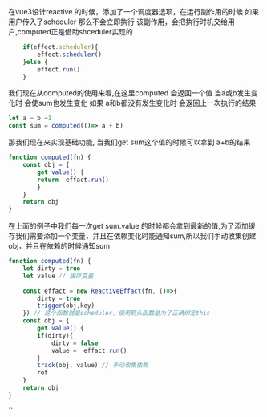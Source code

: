 在vue3设计reactive 的时候，添加了一个调度器选项，在运行副作用的时候 如果用户传入了scheduler 那么不会立即执行 该副作用，会把执行时机交给用户,computed正是借助shceduler实现的

```javascript
	if(effect.scheduler){
		effect.scheduler()
	}else {
		effect.run()
	}
```

我们现在从computed的使用来看,在这里computed 会返回一个值 当a或b发生变化时 会使sum也发生变化 如果 a和b都没有发生变化时 会返回上一次执行的结果

```javascript
let a = b =1
const sum = computed(()=> a + b) 
```

那我们现在来实现基础功能, 当我们get sum这个值的时候可以拿到 a+b的结果

```javascript 
function computed(fn) {
	const obj = {
		get value() {
		return  effact.run()
		}
	}
	return obj
}
```

在上面的例子中我们每一次get sum.value 的时候都会拿到最新的值,为了添加缓存我们需要添加一个变量，并且在依赖变化时能通知sum,所以我们手动收集创建obj，并且在依赖的时候通知sum

```javascript 
function computed(fn) {
	let dirty = true
	let value // 缓存变量
	
	const effact = new ReactiveEffact(fn, ()=>{
		dirty = true 
		trigger(obj,key) 
	}) // 这个函数就是scheduler，使用箭头函数是为了正确绑定this
	const obj = {
		get value() {
		if(dirty){
			dirty = false
			value =  effact.run()
		}
		track(obj, value) // 手动收集依赖
		ret
	}
	return obj
}
```


``